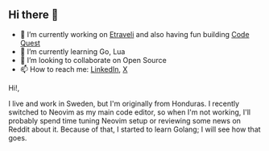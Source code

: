 ## Hi there 👋

- 🔭 I’m currently working on [Etraveli](https://www.etraveligroup.com) and also having fun building [Code Quest](https://quest.cristianecheverria.com)
- 🌱 I’m currently learning Go, Lua
- 👯 I’m looking to collaborate on Open Source
- 📫 How to reach me: [LinkedIn](https://www.linkedin.com/in/cristian-echeverria-martinez/), [X](https://x.com/cecheverri4)

Hi!, 

I live and work in Sweden, but I'm originally from Honduras. I recently switched to Neovim as my main code editor, so when I'm not working, I'll probably spend time tuning Neovim setup or reviewing some news on Reddit about it. Because of that, I started to learn Golang; I will see how that goes.

